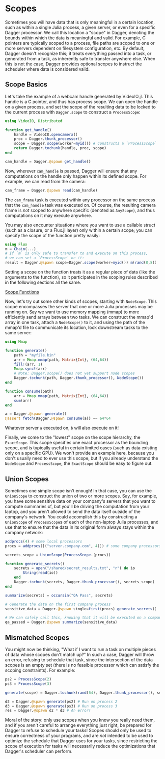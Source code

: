 # Scopes

Sometimes you will have data that is only meaningful in a certain location,
such as within a single Julia process, a given server, or even for a specific
Dagger processor. We call this location a "scope" in Dagger, denoting the
bounds within which the data is meaningful and valid. For example, C pointers
are typically scoped to a process, file paths are scoped to one or more servers
dependent on filesystem configuration, etc. By default, Dagger doesn't
recognize this; it treats everything passed into a task, or generated from a
task, as inherently safe to transfer anywhere else. When this is not the case,
Dagger provides optional scopes to instruct the scheduler where data is
considered valid.

## Scope Basics

Let's take the example of a webcam handle generated by VideoIO.jl. This handle
is a C pointer, and thus has process scope. We can open the handle on a given
process, and set the scope of the resulting data to be locked to the current
process with `Dagger.scope` to construct a `ProcessScope`:

```julia
using VideoIO, Distributed

function get_handle()
    handle = VideoIO.opencamera()
    proc = Dagger.thunk_processor()
    scope = Dagger.scope(worker=myid()) # constructs a `ProcessScope`
    return Dagger.tochunk(handle, proc, scope)
end

cam_handle = Dagger.@spawn get_handle()
```

Now, wherever `cam_handle` is passed, Dagger will ensure that any computations
on the handle only happen within its defined scope. For example, we can read
from the camera:

```julia
cam_frame = Dagger.@spawn read(cam_handle)
```

The `cam_frame` task is executed within any processor on the same process that
the `cam_handle` task was executed on. Of course, the resulting camera frame is
*not* scoped to anywhere specific (denoted as `AnyScope`), and thus
computations on it may execute anywhere.

You may also encounter situations where you want to use a callable struct (such
as a closure, or a Flux.jl layer) only within a certain scope; you can specify
the scope of the function pretty easily:

```julia
using Flux
m = Chain(...)
# If `m` is only safe to transfer to and execute on this process,
# we can set a `ProcessScope` on it:
result = Dagger.@spawn scope=Dagger.scope(worker=myid()) m(rand(8,8))
```

Setting a scope on the function treats it as a regular piece of data (like the
arguments to the function), so it participates in the scoping rules described
in the following sections all the same.

[Scope Functions](@ref)

Now, let's try out some other kinds of scopes, starting with `NodeScope`. This
scope encompasses the server that one or more Julia processes may be running
on. Say we want to use memory mapping (mmap) to more efficiently send arrays
between two tasks. We can construct the mmap'd array in one task, attach a
`NodeScope()` to it, and using the path of the mmap'd file to communicate its
location, lock downstream tasks to the same server:

```julia
using Mmap

function generate()
    path = "myfile.bin"
    arr = Mmap.mmap(path, Matrix{Int}, (64,64))
    fill!(arr, 1)
    Mmap.sync!(arr)
    # Note: Dagger.scope() does not yet support node scopes
    Dagger.tochunk(path, Dagger.thunk_processor(), NodeScope())
end

function consume(path)
    arr = Mmap.mmap(path, Matrix{Int}, (64,64))
    sum(arr)
end

a = Dagger.@spawn generate()
@assert fetch(Dagger.@spawn consume(a)) == 64*64
```

Whatever server `a` executed on, `b` will also execute on it!

Finally, we come to the "lowest" scope on the scope hierarchy, the
`ExactScope`. This scope specifies one exact processor as the bounding scope,
and is typically useful in certain limited cases (such as data existing only on
a specific GPU). We won't provide an example here, because you don't usually
need to ever use this scope, but if you already understand the `NodeScope` and
`ProcessScope`, the `ExactScope` should be easy to figure out.

## Union Scopes

Sometimes one simple scope isn't enough! In that case, you can use the
`UnionScope` to construct the union of two or more scopes. Say, for example,
you have some sensitive data on your company's servers that you want to compute
summaries of, but you'll be driving the computation from your laptop, and you
aren't allowed to send the data itself outside of the company's network. You
could accomplish this by constructing a `UnionScope` of `ProcessScope`s of each
of the non-laptop Julia processes, and use that to ensure that the data in its
original form always stays within the company network:

```julia
addprocs(4) # some local processors
procs = addprocs([("server.company.com", 4)]) # some company processors

secrets_scope = UnionScope(ProcessScope.(procs))

function generate_secrets()
    secrets = open("/shared/secret_results.txt", "r") do io
        String(read(io))
    end
    Dagger.tochunk(secrets, Dagger.thunk_processor(), secrets_scope)
end

summarize(secrets) = occursin("QA Pass", secrets)

# Generate the data on the first company process
sensitive_data = Dagger.@spawn single=first(procs) generate_secrets()

# We can safely call this, knowing that it will be executed on a company server
qa_passed = Dagger.@spawn summarize(sensitive_data)
```

## Mismatched Scopes

You might now be thinking, "What if I want to run a task on multiple pieces of
data whose scopes don't match up?" In such a case, Dagger will throw an error,
refusing to schedule that task, since the intersection of the data scopes is an
empty set (there is no feasible processor which can satisfy the scoping
constraints). For example:

```julia
ps2 = ProcessScope(2)
ps3 = ProcessScope(3)

generate(scope) = Dagger.tochunk(rand(64), Dagger.thunk_processor(), scope)

d2 = Dagger.@spawn generate(ps2) # Run on process 2
d3 = Dagger.@spawn generate(ps3) # Run on process 3
res = Dagger.@spawn d2 * d3 # An error!
```

Moral of the story: only use scopes when you know you really need them, and if
you aren't careful to arrange everything just right, be prepared for Dagger to
refuse to schedule your tasks! Scopes should only be used to ensure correctness
of your programs, and are *not* intended to be used to optimize the schedule
that Dagger uses for your tasks, since restricting the scope of execution for
tasks will necessarily reduce the optimizations that Dagger's scheduler can
perform.
